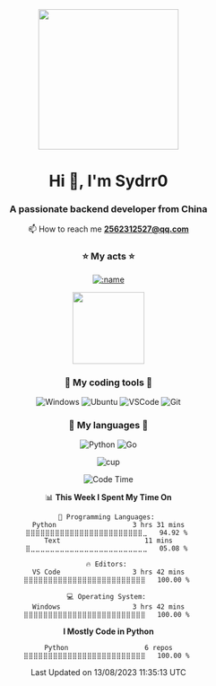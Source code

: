 <div align="center">

 <a href="https://v2.nonebot.dev/">
    <img src="https://pic.imgdb.cn/item/64d89d451ddac507ccd6c5b6.jpg width="500" height="250">
</a>

<h1 align="center">Hi 👋, I'm Sydrr0</h1>
<h3 align="center">A passionate backend developer from China</h3>

📫 How to reach me   **2562312527@qq.com**

<h3 align="center"</h3>
<p align="center">
</p>

### ⭐ My acts ⭐


</div>

<p align="center">
<a href="https://fxxkpython.com">
  <img src="https://count.getloli.com/get/@:ydrr0" alt=":name" />
</a>
</p>

<p align="center">
<a href="https://www.adamalston.com/"><img height="128px" src="https://github-readme-stats.vercel.app/api?username=sydrr0&hide_title=true&hide_border=true&show_icons=true&include_all_commits=true&count_private=true&line_height=21&text_color=000&icon_color=000&bg_color=0,ea6161,ffc64d,fffc4d,52fa5a&theme=graywhite" />
</a>
</p>



<div align="center">

### 🧰 **My coding tools** 🧰

![Windows](https://img.shields.io/badge/-Windows-0078D6?style=flat-square&logo=Windows&logoColor=fff)
![Ubuntu](https://img.shields.io/badge/-Ubuntu-E95420?style=flat-square&logo=Ubuntu&logoColor=fff)
![VSCode](https://img.shields.io/badge/-VSCode-007ACC?style=flat-square&logo=visualstudiocode&logoColor=fff)
![Git](https://img.shields.io/badge/-Git-F05032?style=flat-square&logo=git&logoColor=fff)

### 🌟 **My languages** 🌟

![Python](https://img.shields.io/badge/-Python-3776AB?style=flat-square&logo=Python&logoColor=fff)
![Go](https://img.shields.io/badge/-Go-00ADD8?style=flat-square&logo=Go&logoColor=fff)


![cup](https://github-profile-trophy.vercel.app/?username=sydrr0&theme=buddhism&row=2&column=3)
</div>

<div align="center">

 <!--START_SECTION:waka-->
![Code Time](http://img.shields.io/badge/Code%20Time-18%20hrs%2031%20mins-blue)

📊 **This Week I Spent My Time On** 

```text
💬 Programming Languages: 
Python                   3 hrs 31 mins       ⣿⣿⣿⣿⣿⣿⣿⣿⣿⣿⣿⣿⣿⣿⣿⣿⣿⣿⣿⣿⣿⣿⣿⣿⣀   94.92 % 
Text                     11 mins             ⣿⣀⣀⣀⣀⣀⣀⣀⣀⣀⣀⣀⣀⣀⣀⣀⣀⣀⣀⣀⣀⣀⣀⣀⣀   05.08 % 

🔥 Editors: 
VS Code                  3 hrs 42 mins       ⣿⣿⣿⣿⣿⣿⣿⣿⣿⣿⣿⣿⣿⣿⣿⣿⣿⣿⣿⣿⣿⣿⣿⣿⣿   100.00 % 

💻 Operating System: 
Windows                  3 hrs 42 mins       ⣿⣿⣿⣿⣿⣿⣿⣿⣿⣿⣿⣿⣿⣿⣿⣿⣿⣿⣿⣿⣿⣿⣿⣿⣿   100.00 % 
```

**I Mostly Code in Python** 

```text
Python                   6 repos             ⣿⣿⣿⣿⣿⣿⣿⣿⣿⣿⣿⣿⣿⣿⣿⣿⣿⣿⣿⣿⣿⣿⣿⣿⣿   100.00 % 
```




 Last Updated on 13/08/2023 11:35:13 UTC
<!--END_SECTION:waka-->

</div>


